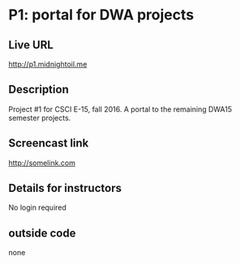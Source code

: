 # P1: portal for DWA projects

## Live URL
<http://p1.midnightoil.me>

## Description
Project #1 for CSCI E-15, fall 2016.
A portal to the remaining DWA15 semester projects.

## Screencast link
<http://somelink.com>

## Details for instructors
No login required

## outside code
none


